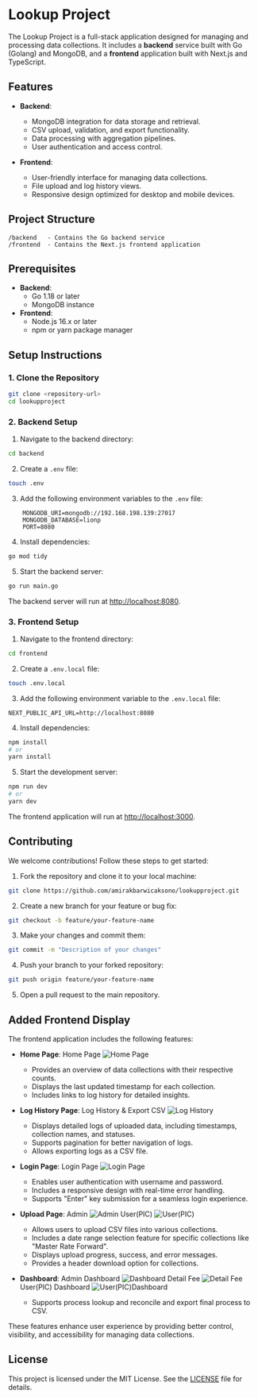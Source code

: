 # Lookup Project

The Lookup Project is a full-stack application designed for managing and processing data collections. It includes a **backend** service built with Go (Golang) and MongoDB, and a **frontend** application built with Next.js and TypeScript.

## Features

 - **Backend**:
   - MongoDB integration for data storage and retrieval.
   - CSV upload, validation, and export functionality.
   - Data processing with aggregation pipelines.
   - User authentication and access control.

 - **Frontend**:
   - User-friendly interface for managing data collections.
   - File upload and log history views.
   - Responsive design optimized for desktop and mobile devices.

## Project Structure

```
/backend   - Contains the Go backend service
/frontend  - Contains the Next.js frontend application
```

## Prerequisites

 - **Backend**:
   - Go 1.18 or later
   - MongoDB instance
 - **Frontend**:
   - Node.js 16.x or later
   - npm or yarn package manager

## Setup Instructions

### 1. Clone the Repository

 ```bash
 git clone <repository-url>
 cd lookupproject
 ```

### 2. Backend Setup

1. Navigate to the backend directory:
```bash
cd backend
```

2. Create a `.env` file:
```bash
touch .env
```

3. Add the following environment variables to the `.env` file:
```
    MONGODB_URI=mongodb://192.168.198.139:27017
    MONGODB_DATABASE=lionp
    PORT=8080
```

4. Install dependencies:
```bash
go mod tidy
```

5. Start the backend server:
```bash
go run main.go
```

The backend server will run at [http://localhost:8080](http://localhost:8080).

### 3. Frontend Setup

1. Navigate to the frontend directory:
```bash
cd frontend
```

2. Create a `.env.local` file:
```bash
touch .env.local
```

3. Add the following environment variable to the `.env.local` file:
```
NEXT_PUBLIC_API_URL=http://localhost:8080
```

4. Install dependencies:
```bash
npm install
# or
yarn install
```

5. Start the development server:
```bash
npm run dev
# or
yarn dev
```

The frontend application will run at [http://localhost:3000](http://localhost:3000).

## Contributing

We welcome contributions! Follow these steps to get started:

1. Fork the repository and clone it to your local machine:
```bash
git clone https://github.com/amirakbarwicaksono/lookupproject.git
```

2. Create a new branch for your feature or bug fix:
```bash
git checkout -b feature/your-feature-name
```

3. Make your changes and commit them:
```bash
git commit -m "Description of your changes"
```

4. Push your branch to your forked repository:
```bash
git push origin feature/your-feature-name
```

5. Open a pull request to the main repository.

## Added Frontend Display

 The frontend application includes the following features:

 - **Home Page**:
Home Page
![Home Page](frontend/public/image-4.png)
   - Provides an overview of data collections with their respective counts.
   - Displays the last updated timestamp for each collection.
   - Includes links to log history for detailed insights.

 - **Log History Page**:
Log History & Export CSV
![Log History](frontend/public/image-3.png)
   - Displays detailed logs of uploaded data, including timestamps, collection names, and statuses.
   - Supports pagination for better navigation of logs.
   - Allows exporting logs as a CSV file.

 - **Login Page**:
Login Page
![Login Page](frontend/public/image.png)
   - Enables user authentication with username and password.
   - Includes a responsive design with real-time error handling.
   - Supports "Enter" key submission for a seamless login experience.

 - **Upload Page**:
Admin
![Admin](frontend/public/image-1.png)
User(PIC)
![User(PIC)](frontend/public/image-2.png)
   - Allows users to upload CSV files into various collections.
   - Includes a date range selection feature for specific collections like "Master Rate Forward".
   - Displays upload progress, success, and error messages.
   - Provides a header download option for collections.

 - **Dashboard**:
Admin Dashboard
![Dashboard](frontend/public/image-5.png)
Detail Fee
![Detail Fee](frontend/public/image-6.png)
User(PIC) Dashboard
![User(PIC)Dashboard](frontend/public/image-7.png)
   - Supports process lookup and reconcile and export final process to CSV.


 These features enhance user experience by providing better control, visibility, and accessibility for managing data collections.

## License

 This project is licensed under the MIT License. See the [LICENSE](LICENSE) file for details.

